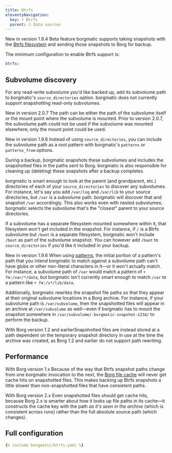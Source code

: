 ```yaml
---
title: Btrfs
eleventyNavigation:
  key: • Btrfs
  parent: 🗄️ Data sources
---
```

<span class="minilink minilink-addedin">New in version 1.9.4</span> <span
class="minilink minilink-addedin">Beta feature</span> borgmatic supports taking
snapshots with the [Btrfs filesystem](https://btrfs.readthedocs.io/) and sending
those snapshots to Borg for backup.

The minimum configuration to enable Btrfs support is:

```yaml
btrfs:
```

## Subvolume discovery

For any read-write subvolume you'd like backed up, add its subvolume path to
borgmatic's `source_directories` option. borgmatic does not currently support
snapshotting read-only subvolumes.

<span class="minilink minilink-addedin">New in version 2.0.7</span> The path can
be either the path of the subvolume itself or the mount point where the
subvolume is mounted. Prior to version 2.0.7, the subvolume path could not be
used if the subvolume was mounted elsewhere; only the mount point could be used.

<span class="minilink minilink-addedin">New in version 1.9.6</span> Instead of
using `source_directories`, you can include the subvolume path as a root pattern
with borgmatic's `patterns` or `patterns_from` options.

During a backup, borgmatic snapshots these subvolumes and includes the
snapshotted files in the paths sent to Borg. borgmatic is also responsible for
cleaning up (deleting) these snapshots after a backup completes.

borgmatic is smart enough to look at the parent (and grandparent, etc.)
directories of each of your `source_directories` to discover any subvolumes. For
instance, let's say you add `/var/log` and `/var/lib` to your source
directories, but `/var` is a subvolume path. borgmatic will discover that and
snapshot `/var` accordingly. This also works even with nested subvolumes;
borgmatic selects the subvolume that's the "closest" parent to your source
directories.

If a subvolume has a separate filesystem mounted somewhere within it, that
filesystem won't get included in the snapshot. For instance, if `/` is a Btrfs
subvolume but `/boot` is a separate filesystem, borgmatic won't include `/boot`
as part of the subvolume snapshot. You can however add `/boot` to
`source_directories` if you'd like it included in your backup.

<span class="minilink minilink-addedin">New in version 1.9.6</span> When using
[patterns](https://borgbackup.readthedocs.io/en/stable/usage/help.html#borg-help-patterns),
the initial portion of a pattern's path that you intend borgmatic to match
against a subvolume path can't have globs or other non-literal characters in
it—or it won't actually match. For instance, a subvolume path of `/var` would
match a pattern of `+ fm:/var/*/data`, but borgmatic isn't currently smart
enough to match `/var` to a pattern like `+ fm:/v*/lib/data`.

Additionally, borgmatic rewrites the snapshot file paths so that they appear at
their original subvolume locations in a Borg archive. For instance, if your
subvolume path is `/var/subvolume`, then the snapshotted files will appear in an
archive at `/var/subvolume` as well—even if borgmatic has to mount the snapshot
somewhere in `/var/subvolume/.borgmatic-snapshot-1234/` to perform the backup.

<span class="minilink minilink-addedin">With Borg version 1.2 and
earlier</span>Snapshotted files are instead stored at a path dependent on the
temporary snapshot directory in use at the time the archive was created, as Borg
1.2 and earlier do not support path rewriting.


## Performance

<span class="minilink minilink-addedin">With Borg version 1.x</span> Because of
the way that Btrfs snapshot paths change from one borgmatic invocation to the
next, the [Borg file
cache](https://borgbackup.readthedocs.io/en/stable/internals/data-structures.html#cache)
will never get cache hits on snapshotted files. This makes backing up Btrfs
snapshots a little slower than non-snapshotted files that have consistent paths.

<span class="minilink minilink-addedin">With Borg version 2.x</span> Even
snapshotted files should get cache hits, because Borg 2.x is smarter about how
it looks up file paths in its cache—it constructs the cache key with the path
*as it's seen in the archive* (which is consistent across runs) rather than the
full absolute source path (which changes).


## Full configuration

```yaml
{% include borgmatic/btrfs.yaml %}
```
